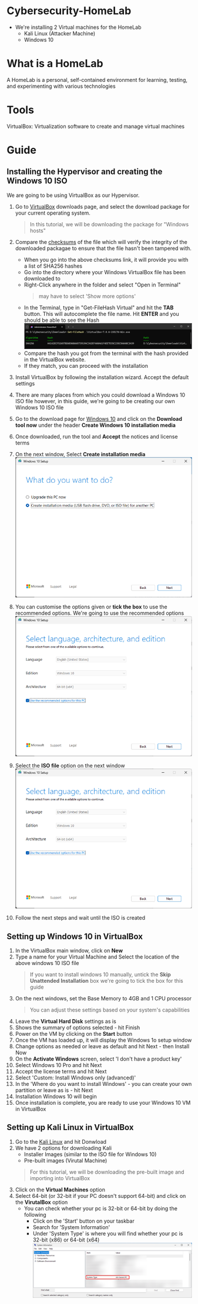 # Cybersecurity-HomeLab
- We're installing 2 Virtual machines for the HomeLab
    - Kali Linux (Attacker Machine)
    - Windows 10 

# What is a HomeLab
A HomeLab is a personal, self-contained environment for learning, testing, and experimenting with various technologies

# Tools
VirtualBox: Virtualization software to create and manage virtual machines

# Guide
## Installing the Hypervisor and creating the Windows 10 ISO
We are going to be using VirtualBox as our Hypervisor.

1. Go to [VirtualBox](https://www.virtualbox.org/wiki/Downloads) downloads page, and select the download package for your current operating system. 
    > In this tutorial, we will be downloading the package for "Windows hosts"

2. Compare the [checksums](https://www.virtualbox.org/download/hashes/7.0.18/SHA256SUMS) of the file which will verify the integrity of the downloaded packagae to ensure that the file hasn't been tampered with.
    - When you go into the above checksums link, it will provide you with a list of SHA256 hashes
    - Go into the directory where your Windows VirtualBox file has been downloaded to
    - Right-Click anywhere in the folder and select "Open in Terminal"
        > may have to select 'Show more options'
    -  In the Terminal, type in "Get-FileHash Virtual" and hit the **TAB** button. This will autocomplete the file name. Hit **ENTER** and you should be able to see the Hash
    ![Screenshot of terminal window showing the output of the above step](/img/WindowsTerminal.png)
    - Compare the hash you got from the terminal with the hash provided in the VirtualBox website.
    - If they match, you can proceed with the installation
3. Install VirtualBox by following the installation wizard. Accept the default settings
4. There are many places from which you could download a Windows 10 ISO file however, in this guide, we're going to be creating our own Windows 10 ISO file
5. Go to the download page for [Windows 10](https://www.microsoft.com/en-ca/software-download/windows10) and click on the **Download tool now** under the header **Create Windows 10 installation media**
6. Once downloaded, run the tool and **Accept** the notices and license terms
7. On the next window, Select **Create installation media**
![Screenshot of windows 10 installtion media tool giving the option to select to Upgrade PC or Create installation media](/img/Windows10tool.png)
8. You can customise the options given or **tick the box** to use the recommended options. We're going to use the recommended options
![Screenshot of windows 10 installtion media tool giving the option to select to Customise options or use recommended settings](/img/Windows10tool2.png)
9. Select the **ISO file** option on the next window
![Screenshot of windows 10 installtion media tool giving the option to select to USB Flash drive or ISO file](/img/Windows10tool2.png)
10. Follow the next steps and wait until the ISO is created

## Setting up Windows 10 in VirtualBox

1. In the VirtualBox main window, click on **New**
2. Type a name for your Virtual Machine and Select the location of the above windows 10 ISO file
    > If you want to install windows 10 manually, untick the **Skip Unattended Installation** box
    > we're going to tick the box for this guide
3. On the next windows, set the Base Memory to 4GB and 1 CPU processor
    > You can adjust these settings based on your system's capabilities
4. Leave the **Virtual Hard Disk** settings as is
5. Shows the summary of options selected - hit Finish
6. Power on the VM by clicking on the **Start** button
7. Once the VM has loaded up, it will display the Windows 1o setup window
8. Change options as needed or leave as default and hit Next - then Install Now
9. On the **Activate Windows** screen, select 'I don't have a product key'
10. Select Windows 10 Pro and hit Next
11. Accept the license terms and hit Next
12. Select 'Custom: Install Windows only (advanced)'
13. In the 'Where do you want to install Windows' - you can create your own partition or leave as is - hit Next
14. Installation Windows 10 will begin
15. Once installation is complete, you are ready to use your Windows 10 VM in VirtualBox

## Setting up Kali Linux in VirtualBox

1. Go to the [Kali Linux](https://www.kali.org/) and hit Donwload
2. We have 2 options for downloading Kali
    - Installer Images (similar to the ISO file for Windows 10)
    - Pre-built images (Virutal Machine)
    > For this tutorial, we will be downloading the pre-built image and importing into VirtualBox
3. Click on the **Virtual Machines** option
4. Select 64-bit (or 32-bit if your PC doesn't support 64-bit) and click on the **VirutalBox** option
    - You can check whether your pc is 32-bit or 64-bit by doing the following
        - Click on the 'Start' button on your taskbar
        - Search for 'System Information'
        - Under 'System Type' is where you will find whether your pc is 32-bit (x86) or 64-bit (x64)
        ![Screenshot of system information in windows 10 that shows whether your pc is a 32-bit or 64-bit machine](/img/systeminfo.png)